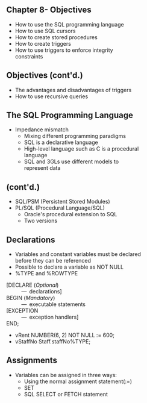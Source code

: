 

<div class="slide" class="objectives">
  <h2>Chapter 8- Objectives</h2>  
  <ul>
    <li>How to use the SQL programming language</li>
    <li>How to use SQL cursors</li>
    <li>How to create stored procedures</li>
    <li>How to create triggers</li>
    <li>How to use triggers to enforce integrity
    </br>constraints</li>
  </ul>
</div>

<div class="cont" class="objectives">
  <h2>Objectives (cont'd.)</h2>
  <ul>
    <li>The advantages and disadvantages of triggers</li>
    <li>How to use recursive queries</li>
  </ul>
</div>

<div class="slide" id="4">
  <h2>The SQL Programming Language</h2>
  <ul>
    <li>Impedance mismatch
      <ul>
        <li>Mixing different programming paradigms</li>
        <li>SQL is a declarative language</li>
        <li>High-level language such as C is a procedural
        </br>language</li>
        <li>SQL and 3GLs use different models to
    </br>represent data</li>
      </ul>
    </li>
  </ul>
</div>

<div class="slide" id="5">
  <h2>(cont'd.)</h2>
  <ul>
    <li>SQL/PSM (Persistent Stored Modules)</li>
    <li>PL/SQL (Procedural Language/SQL)
      <ul>
        <li>Oracle's procedural extension to SQL</li>
        <li>Two versions</li>
      </ul>
    </li>
  </ul>
</div>

<div class="slide" id="6">
  <h2>Declarations</h2>
  <ul>
    <li>Variables and constant variables must be declared
    </br>before they can be referenced</li>
    <li>Possible to declare a variable as NOT NULL</li>
    <li>%TYPE and %ROWTYPE</li>
  </ul>
</div>

<div class="slide" id="figure00">
<dl>
  <dt>[DECLARE (<i>Optional</i>)</dt>
  <dd>&#8212;&ensp;declarations]</dd>
  <dt>BEGIN (<i>Mandatory</i>)</dt> 
  <dd>&#8212;&ensp;executable statements</dd>
  <dt>[EXCEPTION</dt>
  <dd>&#8212;&ensp;exception handlers]</dd>
  <dt>END;</dt>
  </dl>
</div>                     

<div class="slide" id="8">
  <ul>
    <li>vRent NUMBER(6, 2) NOT NULL := 600;</li>
    <li>vStaffNo Staff.staffNo%TYPE;</li>
  </ul>
</div>

<div class="slide" id="9">
  <h2>Assignments</h2>
  <ul>
    <li>Variables can be assigned in three ways:
      <ul>
        <li>Using the normal assignment statement(:=)</li>
        <li>SET</li>
        <li>SQL SELECT or FETCH statement</li>
      </ul>
    </li>
  </ul>
</div>

